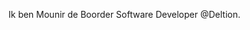Ik ben Mounir de Boorder Software Developer @Deltion.

<!---
MounirdeB/MounirdeB is a ✨ special ✨ repository because its `README.md` (this file) appears on your GitHub profile.
You can click the Preview link to take a look at your changes.
--->
